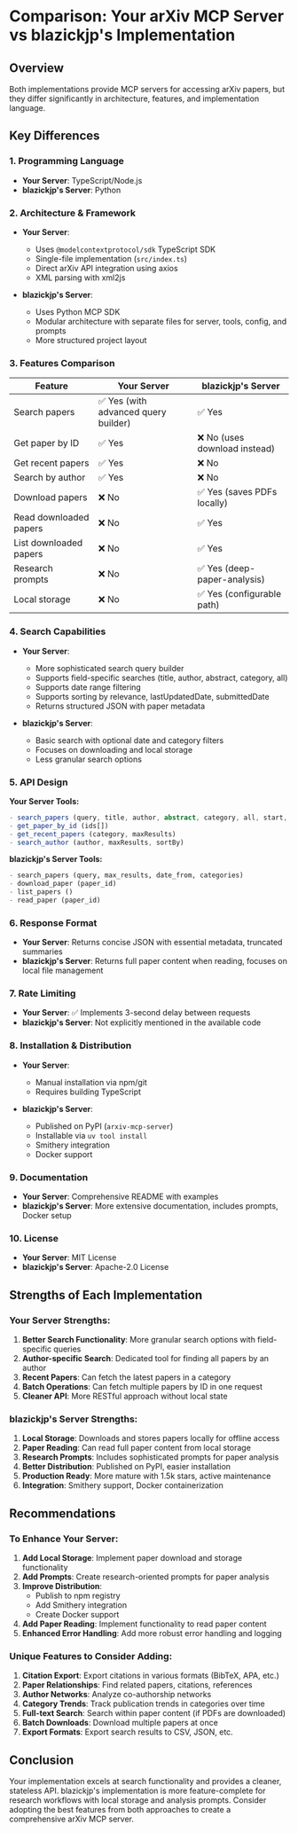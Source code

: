 # Comparison: Your arXiv MCP Server vs blazickjp's Implementation

## Overview

Both implementations provide MCP servers for accessing arXiv papers, but they differ significantly in architecture, features, and implementation language.

## Key Differences

### 1. **Programming Language**
- **Your Server**: TypeScript/Node.js
- **blazickjp's Server**: Python

### 2. **Architecture & Framework**
- **Your Server**: 
  - Uses `@modelcontextprotocol/sdk` TypeScript SDK
  - Single-file implementation (`src/index.ts`)
  - Direct arXiv API integration using axios
  - XML parsing with xml2js
  
- **blazickjp's Server**:
  - Uses Python MCP SDK
  - Modular architecture with separate files for server, tools, config, and prompts
  - More structured project layout

### 3. **Features Comparison**

| Feature | Your Server | blazickjp's Server |
|---------|-------------|-------------------|
| Search papers | ✅ Yes (with advanced query builder) | ✅ Yes |
| Get paper by ID | ✅ Yes | ❌ No (uses download instead) |
| Get recent papers | ✅ Yes | ❌ No |
| Search by author | ✅ Yes | ❌ No |
| Download papers | ❌ No | ✅ Yes (saves PDFs locally) |
| Read downloaded papers | ❌ No | ✅ Yes |
| List downloaded papers | ❌ No | ✅ Yes |
| Research prompts | ❌ No | ✅ Yes (deep-paper-analysis) |
| Local storage | ❌ No | ✅ Yes (configurable path) |

### 4. **Search Capabilities**
- **Your Server**:
  - More sophisticated search query builder
  - Supports field-specific searches (title, author, abstract, category, all)
  - Supports date range filtering
  - Supports sorting by relevance, lastUpdatedDate, submittedDate
  - Returns structured JSON with paper metadata
  
- **blazickjp's Server**:
  - Basic search with optional date and category filters
  - Focuses on downloading and local storage
  - Less granular search options

### 5. **API Design**

**Your Server Tools:**
```typescript
- search_papers (query, title, author, abstract, category, all, start, maxResults, sortBy, sortOrder)
- get_paper_by_id (ids[])
- get_recent_papers (category, maxResults)
- search_author (author, maxResults, sortBy)
```

**blazickjp's Server Tools:**
```python
- search_papers (query, max_results, date_from, categories)
- download_paper (paper_id)
- list_papers ()
- read_paper (paper_id)
```

### 6. **Response Format**
- **Your Server**: Returns concise JSON with essential metadata, truncated summaries
- **blazickjp's Server**: Returns full paper content when reading, focuses on local file management

### 7. **Rate Limiting**
- **Your Server**: ✅ Implements 3-second delay between requests
- **blazickjp's Server**: Not explicitly mentioned in the available code

### 8. **Installation & Distribution**
- **Your Server**: 
  - Manual installation via npm/git
  - Requires building TypeScript
  
- **blazickjp's Server**:
  - Published on PyPI (`arxiv-mcp-server`)
  - Installable via `uv tool install`
  - Smithery integration
  - Docker support

### 9. **Documentation**
- **Your Server**: Comprehensive README with examples
- **blazickjp's Server**: More extensive documentation, includes prompts, Docker setup

### 10. **License**
- **Your Server**: MIT License
- **blazickjp's Server**: Apache-2.0 License

## Strengths of Each Implementation

### Your Server Strengths:
1. **Better Search Functionality**: More granular search options with field-specific queries
2. **Author-specific Search**: Dedicated tool for finding all papers by an author
3. **Recent Papers**: Can fetch the latest papers in a category
4. **Batch Operations**: Can fetch multiple papers by ID in one request
5. **Cleaner API**: More RESTful approach without local state

### blazickjp's Server Strengths:
1. **Local Storage**: Downloads and stores papers locally for offline access
2. **Paper Reading**: Can read full paper content from local storage
3. **Research Prompts**: Includes sophisticated prompts for paper analysis
4. **Better Distribution**: Published on PyPI, easier installation
5. **Production Ready**: More mature with 1.5k stars, active maintenance
6. **Integration**: Smithery support, Docker containerization

## Recommendations

### To Enhance Your Server:
1. **Add Local Storage**: Implement paper download and storage functionality
2. **Add Prompts**: Create research-oriented prompts for paper analysis
3. **Improve Distribution**: 
   - Publish to npm registry
   - Add Smithery integration
   - Create Docker support
4. **Add Paper Reading**: Implement functionality to read paper content
5. **Enhanced Error Handling**: Add more robust error handling and logging

### Unique Features to Consider Adding:
1. **Citation Export**: Export citations in various formats (BibTeX, APA, etc.)
2. **Paper Relationships**: Find related papers, citations, references
3. **Author Networks**: Analyze co-authorship networks
4. **Category Trends**: Track publication trends in categories over time
5. **Full-text Search**: Search within paper content (if PDFs are downloaded)
6. **Batch Downloads**: Download multiple papers at once
7. **Export Formats**: Export search results to CSV, JSON, etc.

## Conclusion

Your implementation excels at search functionality and provides a cleaner, stateless API. blazickjp's implementation is more feature-complete for research workflows with local storage and analysis prompts. Consider adopting the best features from both approaches to create a comprehensive arXiv MCP server.
